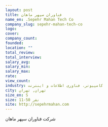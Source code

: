 ```yaml
---
layout: post
title: فناوران سپهر ماهان
name_en: .Sepehr Mahan Tech Co
company_slug: sepehr-mahan-tech-co
logo: 
cover: 
company_count:
founded:
location: ""
total_review: 
total_interview: 
salary_avg: 
salary_min: 
salary_max: 
rate: 
view_count: 
industry: کامپیوتر، فناوری اطلاعات و اینترنت
city: تهران, تهران
size_en: S
size: 11-50 نفر
site: http://sepehrmahan.com
---
```


شرکت فناوران سپهر ماهان 
